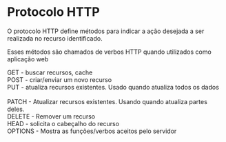 # Protocolo HTTP
O protocolo HTTP define métodos para indicar a ação desejada a ser realizada
no recurso identificado.

Esses métodos são chamados de verbos HTTP quando utilizados como aplicação web

GET - buscar recursos, cache </br>
POST - criar/enviar um novo recurso</br>
PUT -  atualiza recursos existentes. Usado quando atualiza todos os dados</br></br>
PATCH - Atualizar recursos existentes. Usando quando atualiza partes deles.</br>
DELETE - Remover um recurso</br>
HEAD - solicita o cabeçalho do recurso</br>
OPTIONS - Mostra as funções/verbos aceitos pelo servidor</br>

